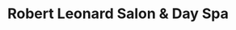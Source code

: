 ---
title: "Robert Leonard Salon & Day Spa"
url: /seattle/robert-leonard-salon-und-day-spa/
shop: Friseur
---